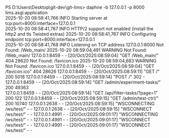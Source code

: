 
PS D:\Users\Desktop\git-dev\git-lims> daphne -b 127.0.0.1 -p 8000 lims.asgi:application   
2025-10-20 08:58:41,766 INFO     Starting server at tcp:port=8000:interface=127.0.0.1     
2025-10-20 08:58:41,767 INFO     HTTP/2 support not enabled (install the http2 and tls Twisted extras)
2025-10-20 08:58:41,767 INFO     Configuring endpoint tcp:port=8000:interface=127.0.0.1   
2025-10-20 08:58:41,768 INFO     Listening on TCP address 127.0.0.1:8000
Not Found: /Web_main/
2025-10-20 08:59:04,491 WARNING  Not Found: /Web_main/
127.0.0.1:8459 - - [20/Oct/2025:08:59:04] "GET /Web_main/" 404 28620
Not Found: /favicon.ico
2025-10-20 08:59:04,683 WARNING  Not Found: /favicon.ico
127.0.0.1:8459 - - [20/Oct/2025:08:59:04] "GET /favicon.ico" 404 28626
127.0.0.1:8459 - - [20/Oct/2025:08:59:11] "GET /" 200 5018
127.0.0.1:8459 - - [20/Oct/2025:08:59:14] "POST /" 302 -
127.0.0.1:8459 - - [20/Oct/2025:08:59:14] "GET /admin/experiment-tasks/" 200 49363        
127.0.0.1:8459 - - [20/Oct/2025:08:59:14] "GET /api/filter-tasks/?page=1" 200 122
127.0.0.1:8459 - - [20/Oct/2025:08:59:15] "GET /admin/test-ctrl/" 200 10740
127.0.0.1:2638 - - [20/Oct/2025:08:59:15] "WSCONNECTING /ws/test/" - -
127.0.0.1:2638 - - [20/Oct/2025:08:59:15] "WSCONNECT /ws/test/" - -
127.0.0.1:4991 - - [20/Oct/2025:09:01:17] "WSCONNECTING /ws/test/" - -
127.0.0.1:4991 - - [20/Oct/2025:09:01:17] "WSCONNECT /ws/test/" - -
127.0.0.1:4991 - - [20/Oct/2025:09:01:17] "WSCONNECT /ws/test/" - -
